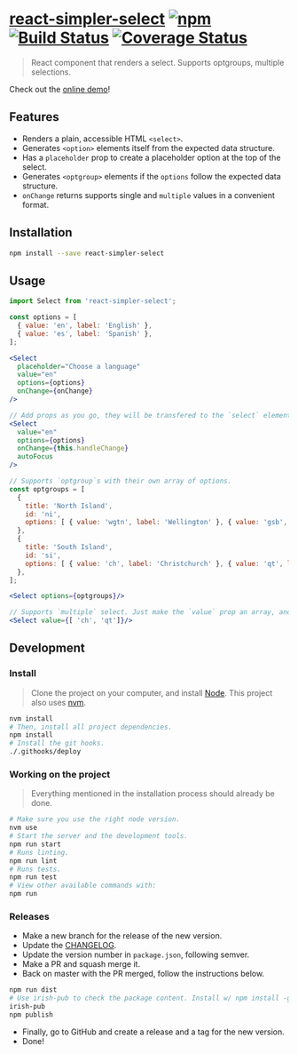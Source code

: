 # [react-simpler-select](https://springload.github.io/react-simpler-select/) [![npm](https://img.shields.io/npm/v/react-simpler-select.svg)](https://www.npmjs.com/package/react-simpler-select) [![Build Status](https://travis-ci.org/springload/react-simpler-select.svg?branch=master)](https://travis-ci.org/springload/react-simpler-select) [![Coverage Status](https://coveralls.io/repos/github/springload/react-simpler-select/badge.svg)](https://coveralls.io/github/springload/react-simpler-select)

> React component that renders a select. Supports optgroups, multiple selections.

Check out the [online demo](https://springload.github.io/react-simpler-select/)!

## Features

- Renders a plain, accessible HTML `<select>`.
- Generates `<option>` elements itself from the expected data structure.
- Has a `placeholder` prop to create a placeholder option at the top of the select.
- Generates `<optgroup>` elements if the `options` follow the expected data structure.
- `onChange` returns supports single and `multiple` values in a convenient format.

## Installation

```sh
npm install --save react-simpler-select
```

## Usage

```jsx
import Select from 'react-simpler-select';

const options = [
  { value: 'en', label: 'English' },
  { value: 'es', label: 'Spanish' },
];

<Select
  placeholder="Choose a language"
  value="en"
  options={options}
  onChange={onChange}
/>

// Add props as you go, they will be transfered to the `select` element.
<Select
  value="en"
  options={options}
  onChange={this.handleChange}
  autoFocus
/>

// Supports `optgroup`s with their own array of options.
const optgroups = [
  {
    title: 'North Island',
    id: 'ni',
    options: [ { value: 'wgtn', label: 'Wellington' }, { value: 'gsb', label: 'Gisbourne' } ]
  },
  {
    title: 'South Island',
    id: 'si',
    options: [ { value: 'ch', label: 'Christchurch' }, { value: 'qt', label: 'Queenstown' } ]
  },
];

<Select options={optgroups}/>

// Supports `multiple` select. Just make the `value` prop an array, and get selected options as an array in the `onChange` callback.
<Select value={[ 'ch', 'qt']}/>
```

## Development

### Install

> Clone the project on your computer, and install [Node](https://nodejs.org). This project also uses [nvm](https://github.com/creationix/nvm).

```sh
nvm install
# Then, install all project dependencies.
npm install
# Install the git hooks.
./.githooks/deploy
```

### Working on the project

> Everything mentioned in the installation process should already be done.

```sh
# Make sure you use the right node version.
nvm use
# Start the server and the development tools.
npm run start
# Runs linting.
npm run lint
# Runs tests.
npm run test
# View other available commands with:
npm run
```

### Releases

- Make a new branch for the release of the new version.
- Update the [CHANGELOG](CHANGELOG.md).
- Update the version number in `package.json`, following semver.
- Make a PR and squash merge it.
- Back on master with the PR merged, follow the instructions below.

```sh
npm run dist
# Use irish-pub to check the package content. Install w/ npm install -g first.
irish-pub
npm publish
```

- Finally, go to GitHub and create a release and a tag for the new version.
- Done!
